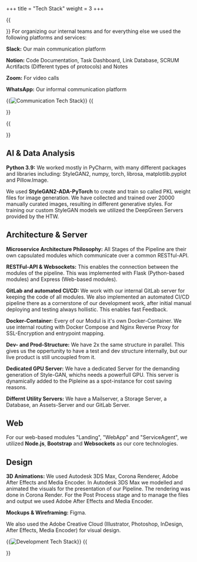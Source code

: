 +++
title = "Tech Stack"
weight = 3
+++

{{<section title="Organisation and Communication">}}
For organizing our internal teams and for everything else we used the following platforms and services:

**Slack:**
Our main communication platform

**Notion:**
Code Documentation, Task Dashboard, Link Database, SCRUM Acrtifacts (Different types of protocols) and Notes

**Zoom:**
For video calls

**WhatsApp:**
Our informal communication platform

{{<image src="img-techstack-com.png" alt="Communication Tech Stack" caption="Communication Tech Stack">}}
{{</section>}}

{{<section title="Development">}}
## AI & Data Analysis
**Python 3.9:**
We worked mostly in PyCharm, with many different packages and libraries including: StyleGAN2, numpy, torch, librosa, matplotlib.pyplot and Pillow.Image.

We used **StyleGAN2-ADA-PyTorch** to create and train so called PKL weight files for image generation. We have collected and trained over 20000 manually curated images, resulting in different generative styles. For training our custom StyleGAN models we utilized the DeepGreen Servers provided by the HTW.

## Architecture & Server
**Microservice Architecture Philosophy:**
All Stages of the Pipeline are their own capsulated modules which communicate over a common RESTful-API.

**RESTFul-API & Websockets:**
This enables the connection between the modules of the pipeline. This was implemented with Flask (Python-based modules) and Express (Web-based modules).

**GitLab and automated CI/CD:**
We work with our internal GitLab server for keeping the code of all modules. We also implemented an automated CI/CD pipeline there as a cornerstone of our development work, after initial manual deploying and testing always hollistic. This enables fast Feedback.

**Docker-Container:**
Every of our Modul is it's own Docker-Container. We use internal routing with Docker Compose and Nginx Reverse Proxy for SSL-Encryption and entrypoint mapping.

**Dev- and Prod-Structure:**
We have 2x the same structure in parallel. This gives us the oppertunity to have a test and dev structure internally, but our live product is still uncoupled from it.

**Dedicated GPU Server:**
We have a dedicated Server for the demanding generation of Style-GAN, whichs needs a powerfull GPU. This server is dynamically added to the Pipleine as a spot-instance for cost saving reasons.

**Differnt Utility Servers:**
We have a Mailserver, a Storage Server, a Database, an Assets-Server and our GitLab Server.

## Web
For our web-based modules "Landing", "WebApp" and "ServiceAgent", we utilized **Node.js**, **Bootstrap** and **Websockets** as our core technologies.

## Design
**3D Animations:**
We used Autodesk 3DS Max, Corona Renderer, Adobe After Effects and Media Encoder. 
In Autodesk 3DS Max we modelled and animated the visuals for the presentation of our Pipeline. The rendering was done in Corona Render. For the Post Process stage and to manage the files and output we used Adobe After Effects and Media Encoder.

**Mockups & Wireframing:**
Figma. 

We also used the Adobe Creative Cloud (Illustrator, Photoshop, InDesign, After Effects, Media Encoder) for visual design.

{{<image src="img-techstack-dev.png" alt="Development Tech Stack" caption="Development Tech Stack">}}
{{</section>}}
